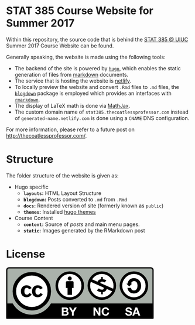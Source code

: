 # STAT 385 Course Website for Summer 2017

Within this repository, the source code that is behind the [STAT 385 @ UIUC](http://stat385.thecoatlessprofessor.com) Summer 2017 Course Website can be found.

Generally speaking, the website is made using the following tools:

- The backend of the site is powered by [`hugo`](https://gohugo.io/), which enables the static generation of files from [markdown](https://daringfireball.net/projects/markdown/) documents.
- The service that is hosting the website is [netlify](https://www.netlify.com). 
- To locally preview the website and convert `.Rmd` files to `.md` files, the [`blogdown`](https://github.com/rstudio/blogdown) package is employed which provides an interfaces with [`rmarkdown`](https://cran.r-project.org/web/packages/rmarkdown).
- The display of LaTeX math is done via [MathJax](https://www.mathjax.org/).
- The custom domain name of `stat385.thecoatlessprofessor.com` instead of `generated-name.netlify.com` is done using a `CNAME` DNS configuration.

For more information, please refer to a future post on <http://thecoatlessprofessor.com/>.

# Structure

The folder structure of the website is given as:

- Hugo specific
    - **`layouts`:** HTML Layout Structure
    - **`blogdown`:** Posts converted to `.md` from `.Rmd`
    - **`docs`:** Rendered version of site (formerly known as `public`)
    - **`themes`:** Installed [hugo themes](http://themes.gohugo.io/)
- Course Content
    - **`content`:** Source of _posts_ and main menu pages.
    - **`static`:** Images generated by the RMarkdown post

# License

![The work within this repository is licensed under a [Creative Commons Attribution-NonCommercial-ShareAlike 4.0 International License](http://creativecommons.org/licenses/by-nc-sa/4.0/).](static/assets/images/cc.png)
